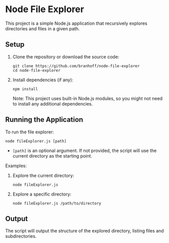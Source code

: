 # Node File Explorer

This project is a simple Node.js application that recursively explores directories and files in a given path.

## Setup

1. Clone the repository or download the source code:
   ```
   git clone https://github.com/branhoff/node-file-explorer
   cd node-file-explorer
   ```

2. Install dependencies (if any):
   ```
   npm install
   ```

   Note: This project uses built-in Node.js modules, so you might not need to install any additional dependencies.

## Running the Application

To run the file explorer:

```
node fileExplorer.js [path]
```

- `[path]` is an optional argument. If not provided, the script will use the current directory as the starting point.

Examples:

1. Explore the current directory:
   ```
   node fileExplorer.js
   ```

2. Explore a specific directory:
   ```
   node fileExplorer.js /path/to/directory
   ```

## Output

The script will output the structure of the explored directory, listing files and subdirectories.